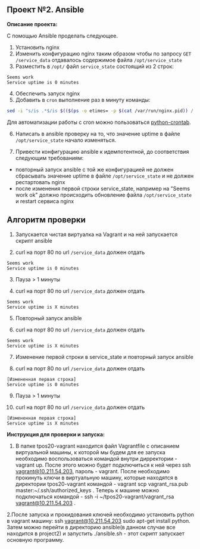 ## Проект №2. Ansible

**Описание проекта:**


С помощью Ansible проделать следующее.

1. Установить nginx
2. Изменить конфигурацию nginx таким образом чтобы по запросу `GET /service_data` отдавалось содержимое файла `/opt/service_state`
3. Разместить в `/opt/` файл `service_state` состоящий из 2 строк:
```
Seems work
Service uptime is 0 minutes
```
4. Обеспечить запуск nginx
5. Добавить в `cron` выполнение раз в минуту команды:
```bash
sed -i "s/is .*$/is $(($(ps -o etimes= -p $(cat /var/run/nginx.pid)) / 60)) minutes/" /opt/service_state
```
Для автоматизации  работы с cron можно пользоваться [python-crontab](https://gitlab.com/doctormo/python-crontab/).

6. Написать в ansible проверку на то, что значение uptime в файле `/opt/service_state` начало изменяться.

7. Привести конфигурацию ansible к идемпотентной, до соответствия следующим требованиям:
- повторный запуск ansible с той же конфигурацией не должен сбрасывать значение uptime в файле `/opt/service_state` и не должен рестартовать nginx
- после изменения первой строки service_state, например на "Seems work ok" должно происходить обновление файла `/opt/service_state` и restart сервиса nginx

## Алгоритм проверки

1. Запускается чистая виртуалка на Vagrant и на ней запускается скрипт ansible

2. curl на порт 80 по url `/service_data` должен отдать
```
Seems work
Service uptime is 0 minutes
```

3. Пауза > 1 минуты

4. curl на порт 80 по url `/service_data` должен отдать
```
Seems work
Service uptime is Х minutes
```

5. Повторный запуск ansible 

6. curl на порт 80 по url `/service_data` должен отдать
```
Seems work
Service uptime is Х minutes
```

7. Изменение первой строки в service_state и повторный запуск ansible

8. curl на порт 80 по url `/service_data` должен отдать
```
[Измененная первая строка]
Service uptime is 0 minutes
```

9. Пауза > 1 минуты

10. curl на порт 80 по url `/service_data` должен отдать
```
[Измененная первая строка]
Service uptime is Х minutes
```


**Инструкция для проверки и запуска:**

1. В папке tpos20-vagrant находится файл Vagrantfile с описанием виртуальной машины, к которой мы будем
для ее запуска необходимо воспользоваться командой внутри дирректории - vagrant up. После этого можно
будет подключиться к ней через ssh vagrant@10.211.54.203, пароль - vagrant. После необходимо прокинуть
ключи в виртуальную машину, которые находятся в директории tpos20-vagrant командой - vagrant scp vagrant_rsa.pub master:~/.ssh/authorized_keys .
Теперь к машине можно подключаться командой - ssh -i ~/tpos20-vagrant/vagrant_rsa vagrant@10.211.54.203 .

2.После запуска и прокидования ключей необходимо установить python в vagrant машину: ssh vagrant@10.211.54.203 sudo apt-get install python.
Затем можно перейти в директорию ansible(в данном случае все находится в project2) и запустить ./ansible.sh - этот скрипт запускает основную программу.


